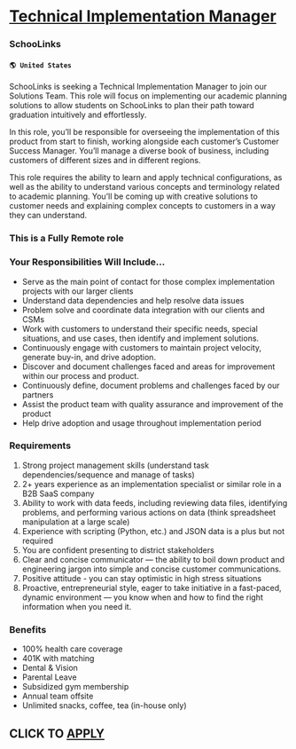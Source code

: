 # [Technical Implementation Manager](https://www.remotewlb.com/apply/technical-implementation-manager-69072)  
### SchooLinks  
#### `🌎 United States`  

SchooLinks is seeking a Technical Implementation Manager to join our Solutions Team. This role will focus on implementing our academic planning solutions to allow students on SchooLinks to plan their path toward graduation intuitively and effortlessly.

In this role, you’ll be responsible for overseeing the implementation of this product from start to finish, working alongside each customer’s Customer Success Manager. You’ll manage a diverse book of business, including customers of different sizes and in different regions.

This role requires the ability to learn and apply technical configurations, as well as the ability to understand various concepts and terminology related to academic planning. You’ll be coming up with creative solutions to customer needs and explaining complex concepts to customers in a way they can understand.

### This is a Fully Remote role

### Your Responsibilities Will Include...

  * Serve as the main point of contact for those complex implementation projects with our larger clients 
  * Understand data dependencies and help resolve data issues
  * Problem solve and coordinate data integration with our clients and CSMs
  * Work with customers to understand their specific needs, special situations, and use cases, then identify and implement solutions.
  * Continuously engage with customers to maintain project velocity, generate buy-in, and drive adoption.
  * Discover and document challenges faced and areas for improvement within our process and product.
  * Continuously define, document problems and challenges faced by our partners 
  * Assist the product team with quality assurance and improvement of the product 
  * Help drive adoption and usage throughout implementation period

### Requirements

  1. Strong project management skills (understand task dependencies/sequence and manage of tasks)
  2. 2+ years experience as an implementation specialist or similar role in a B2B SaaS company
  3. Ability to work with data feeds, including reviewing data files, identifying problems, and performing various actions on data (think spreadsheet manipulation at a large scale)
  4. Experience with scripting (Python, etc.) and JSON data is a plus but not required
  5. You are confident presenting to district stakeholders
  6. Clear and concise communicator — the ability to boil down product and engineering jargon into simple and concise customer communications.
  7. Positive attitude - you can stay optimistic in high stress situations
  8. Proactive, entrepreneurial style, eager to take initiative in a fast-paced, dynamic environment — you know when and how to find the right information when you need it.

### Benefits

  * 100% health care coverage
  * 401K with matching
  * Dental & Vision
  * Parental Leave
  * Subsidized gym membership
  * Annual team offsite
  * Unlimited snacks, coffee, tea (in-house only)

  
## CLICK TO [APPLY](https://www.remotewlb.com/apply/technical-implementation-manager-69072)

